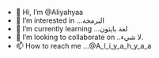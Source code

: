- 👋 Hi, I’m @Aliyahyaa
- 👀 I’m interested in ...البرمجة
- 🌱 I’m currently learning ...لغة بايثون
- 💞️ I’m looking to collaborate on ..لا شيء.
- 📫 How to reach me ...@A_l_i_y_a_h_y_a_a

<!---
Aliyahyaa/Aliyahyaa is a ✨ special ✨ repository because its `README.md` (this file) appears on your GitHub profile.
You can click the Preview link to take a look at your changes.
--->
